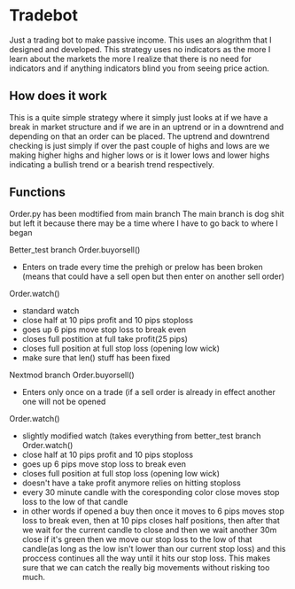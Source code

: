 # Tradebot
Just a trading bot to make passive income. This uses an alogrithm that I designed and developed. This strategy uses no indicators as the more I learn about the markets the more I realize that there is no need for indicators and if anything indicators blind you from seeing price action. 

## How does it work
This is a quite simple strategy where it simply just looks at if we have a break in market structure and if we are in an uptrend or in a downtrend and depending on that an order can be placed. The uptrend and downtrend checking is just simply if over the past couple of highs and lows are we making higher highs and higher lows or is it lower lows and lower highs indicating a bullish trend or a bearish trend respectively. 

## Functions
Order.py has been modtified from main branch
The main branch is dog shit but left it because there may be a time where I have to go back to where I began

Better_test branch
Order.buyorsell() 
- Enters on trade every time the prehigh or prelow has been broken (means that could have a sell open but then enter on another sell order)
  
Order.watch()
- standard watch
- close half at 10 pips profit and 10 pips stoploss
- goes up 6 pips move stop loss to break even
- closes full postition at full take profit(25 pips)
- closes full position at full stop loss (opening low wick)
- make sure that len() stuff has been fixed
 
Nextmod branch
Order.buyorsell()
- Enters only once on a trade (if a sell order is already in effect another one will not be opened

Order.watch()
- slightly modified watch (takes everything from better_test branch Order.watch()
- close half at 10 pips profit and 10 pips stoploss
- goes up 6 pips move stop loss to break even
- closes full position at full stop loss (opening low wick)
- doesn't have a take profit anymore relies on hitting stoploss
- every 30 minute candle with the coresponding color close moves stop loss to the low of that candle
- in other words if opened a buy then once it moves to 6 pips moves stop loss to break even, then at 10 pips closes half positions, then after that we wait for the current candle to close and then we wait another 30m close if it's green then we move our stop loss to the low of that candle(as long as the low isn't lower than our current stop loss) and this proccess continues all the way until it hits our stop loss. This makes sure that we can catch the really big movements without risking too much.
